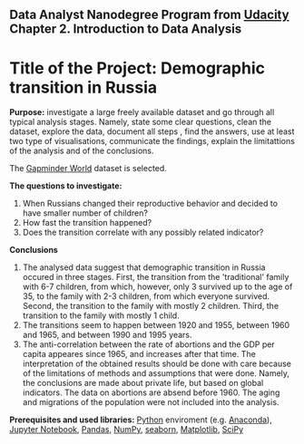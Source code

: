 ## Data Analyst Nanodegree Program from [Udacity](https://www.udacity.com/) Chapter 2. Introduction to Data Analysis

# Title of the Project: Demographic transition in Russia

**Purpose:** investigate a large freely available dataset and go through all typical analysis stages. Namely, state some clear questions, clean the dataset, explore the data, document all steps , find the answers, use at least two type of visualisations, communicate the findings, explain the limitattions of the analysis and of the conclusions.

The [Gapminder World](https://www.gapminder.org/data/) dataset is selected. 

**The questions to investigate:** 
1. When Russians changed their reproductive behavior and decided to have smaller number of children? 
2. How fast the transition happened? 
3. Does the transition correlate with any possibly related indicator?

**Conclusions**
1. The analysed data suggest that demographic transition in Russia occured in three stages.
First, the transition from the 'traditional' family with 6-7 children, from which, however, only 3 survived up to the age of 35, to the family with 2-3 children, from which everyone survived.
Second, the transition to the family with mostly 2 children.
Third, the transition to the family with mostly 1 child.
2. The transitions seem to happen between 1920 and 1955, between 1960 and 1965, and between 1990 and 1995 years.
3. The anti-correlation between the rate of abortions and the GDP per capita appeares since 1965, and increases after that time.
The interpretation of the obtained results should be done with care because of the limitations of methods and assumptions that were done. Namely, the conclusions are made about private life, but based on global indicators. The data on abortions are absend before 1960. The aging and migrations of the population were not included into the analysis.

**Prerequisites and used libraries:** [Python](https://www.udacity.com/) enviroment (e.g. [Anaconda](https://www.anaconda.com)), [Jupyter Notebook](https://jupyter.org/), [Pandas](https://pandas.pydata.org/), [NumPy](https://numpy.org/), [seaborn](https://seaborn.pydata.org/), [Matplotlib](https://matplotlib.org), [SciPy](https://www.scipy.org/scipylib/)

